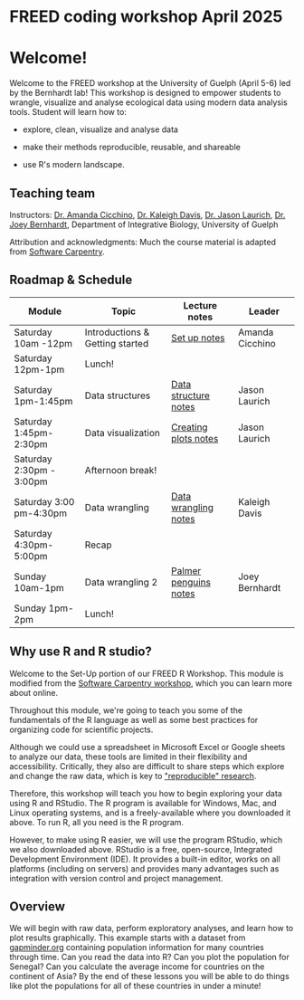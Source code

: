 # FREED coding workshop April 2025

# Welcome!

Welcome to the FREED workshop at the University of Guelph (April 5-6) led by the Bernhardt lab! This workshop is designed to empower students to wrangle, visualize and analyse ecological data using modern data analysis tools. Student will learn how to:

-   explore, clean, visualize and analyse data

-   make their methods reproducible, reusable, and shareable

-   use R's modern landscape.

## Teaching team

Instructors: [Dr. Amanda Cicchino](https://amandascicchino.weebly.com/), [Dr. Kaleigh Davis](https://kaleighedavis.github.io/), [Dr. Jason Laurich](https://www.jasonlaurich.ca/), [Dr. Joey Bernhardt](https://www.bernhardtlab.org/), Department of Integrative Biology, University of Guelph

Attribution and acknowledgments: Much the course material is adapted from [Software Carpentry](https://swcarpentry.github.io/r-novice-gapminder/).

## Roadmap & Schedule

| Module                   | Topic                           | Lecture notes                                                                                                                                                                         | Leader          |
|---------------------|-----------------|-----------------|-----------------|
| Saturday 10am -12pm      | Introductions & Getting started | [Set up notes](https://htmlpreview.github.io/?https://github.com/BernhardtLab/FREED-coding-workshop-April-2025/blob/main/scripts/FREED-01-Getting-Started.html)                       | Amanda Cicchino |
| Saturday 12pm-1pm        | Lunch!                          |                                                                                                                                                                                       |                 |
| Saturday 1pm-1:45pm      | Data structures                 | [Data structure notes](https://htmlpreview.github.io/?https://github.com/BernhardtLab/FREED-coding-workshop-April-2025/blob/main/scripts/FREED-02-understanding-data-structures.html) | Jason Laurich   |
| Saturday 1:45pm-2:30pm   | Data visualization              | [Creating plots notes](https://htmlpreview.github.io/?https://github.com/BernhardtLab/FREED-coding-workshop-April-2025/blob/main/scripts/FREED-02.5-data-visualization.html)          | Jason Laurich   |
| Saturday 2:30pm - 3:00pm | Afternoon break!                |                                                                                                                                                                                       |                 |
| Saturday 3:00 pm-4:30pm  | Data wrangling                  | [Data wrangling notes](https://htmlpreview.github.io/?https://github.com/BernhardtLab/FREED-coding-workshop-April-2025/blob/main/scripts/dplyr-KD.html)                               | Kaleigh Davis   |
| Saturday 4:30pm-5:00pm   | Recap                           |                                                                                                                                                                                       |                 |
| Sunday 10am-1pm          | Data wrangling 2                | [Palmer penguins notes](https://htmlpreview.github.io/?https://github.com/BernhardtLab/FREED-coding-workshop-April-2025/blob/main/scripts/intro-Joey.html)                            | Joey Bernhardt  |
| Sunday 1pm-2pm           | Lunch!                          |                                                                                                                                                                                       |                 |

## Why use R and R studio?

Welcome to the Set-Up portion of our FREED R Workshop. This module is modified from the [Software Carpentry workshop](https://swcarpentry.github.io/r-novice-gapminder/), which you can learn more about online.

Throughout this module, we're going to teach you some of the fundamentals of the R language as well as some best practices for organizing code for scientific projects.

Although we could use a spreadsheet in Microsoft Excel or Google sheets to analyze our data, these tools are limited in their flexibility and accessibility. Critically, they also are difficult to share steps which explore and change the raw data, which is key to ["reproducible" research](https://journals.plos.org/ploscompbiol/article?id=10.1371/journal.pcbi.1003285).

Therefore, this workshop will teach you how to begin exploring your data using R and RStudio. The R program is available for Windows, Mac, and Linux operating systems, and is a freely-available where you downloaded it above. To run R, all you need is the R program.

However, to make using R easier, we will use the program RStudio, which we also downloaded above. RStudio is a free, open-source, Integrated Development Environment (IDE). It provides a built-in editor, works on all platforms (including on servers) and provides many advantages such as integration with version control and project management.

## Overview

We will begin with raw data, perform exploratory analyses, and learn how to plot results graphically. This example starts with a dataset from [gapminder.org](https://www.gapminder.org) containing population information for many countries through time. Can you read the data into R? Can you plot the population for Senegal? Can you calculate the average income for countries on the continent of Asia? By the end of these lessons you will be able to do things like plot the populations for all of these countries in under a minute!
